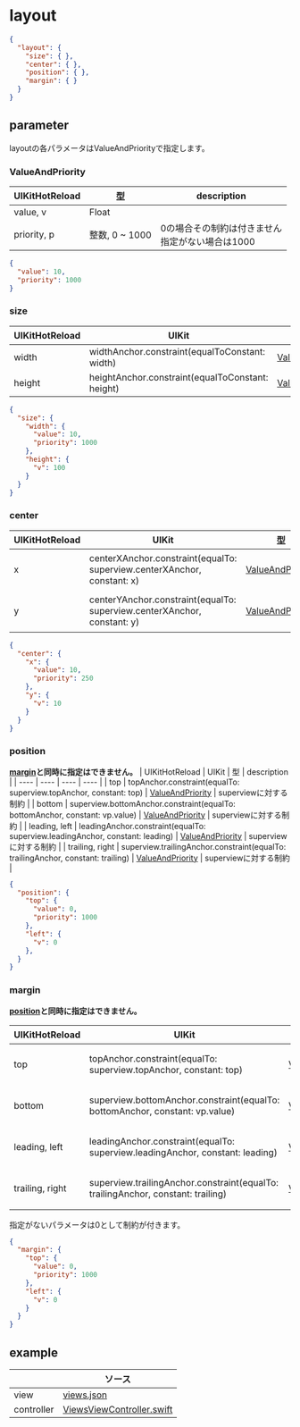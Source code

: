 # layout

```json
{
  "layout": {
    "size": { },
    "center": { },
    "position": { },
    "margin": { }
  }
}
```

## parameter

layoutの各パラメータはValueAndPriorityで指定します。

### ValueAndPriority

|  UIKitHotReload | 型 | description |
| ---- | ---- | ---- |
| value, v | Float |  |
| priority, p | 整数, 0 ~ 1000 | 0の場合その制約は付きません <br> 指定がない場合は1000 |

```json
{
  "value": 10,
  "priority": 1000
}
```

### size

|  UIKitHotReload | UIKit  | 型 | description |
| ---- | ---- | ---- | ---- |
| width | widthAnchor.constraint(equalToConstant: width) | [ValueAndPriority](#ValueAndPriority) | |
| height | heightAnchor.constraint(equalToConstant: height) | [ValueAndPriority](#ValueAndPriority) | |


```json
{
  "size": {
    "width": {
      "value": 10,
      "priority": 1000
    },
    "height": {
      "v": 100
    }
  }
}
```

### center

|  UIKitHotReload | UIKit  | 型 | description |
| ---- | ---- | ---- | ---- |
| x | centerXAnchor.constraint(equalTo: superview.centerXAnchor, constant: x) | [ValueAndPriority](#ValueAndPriority) | superviewに対する制約 |
| y | centerYAnchor.constraint(equalTo: superview.centerXAnchor, constant: y) | [ValueAndPriority](#ValueAndPriority) | superviewに対する制約 |

```json
{
  "center": {
    "x": {
      "value": 10,
      "priority": 250
    },
    "y": {
      "v": 10
    }
  }
}
```

### position
__[margin](#Margin)と同時に指定はできません。__
|  UIKitHotReload | UIKit  | 型 | description |
| ---- | ---- | ---- | ---- |
| top | topAnchor.constraint(equalTo: superview.topAnchor, constant: top) | [ValueAndPriority](#ValueAndPriority) | superviewに対する制約 |
| bottom | superview.bottomAnchor.constraint(equalTo: bottomAnchor, constant: vp.value) | [ValueAndPriority](#ValueAndPriority) | superviewに対する制約 |
| leading, left | leadingAnchor.constraint(equalTo: superview.leadingAnchor, constant: leading) | [ValueAndPriority](#ValueAndPriority) | superviewに対する制約 |
| trailing, right | superview.trailingAnchor.constraint(equalTo: trailingAnchor, constant: trailing) | [ValueAndPriority](#ValueAndPriority) | superviewに対する制約 |

```json
{
  "position": {
    "top": {
      "value": 0,
      "priority": 1000
    },
    "left": {
      "v": 0
    },
  }
}
```

### margin
__[position](#Position)と同時に指定はできません。__

|  UIKitHotReload | UIKit  | 型 | description |
| ---- | ---- | ---- | ---- |
| top | topAnchor.constraint(equalTo: superview.topAnchor, constant: top) | [ValueAndPriority](#ValueAndPriority) | superviewに対する制約 |
| bottom | superview.bottomAnchor.constraint(equalTo: bottomAnchor, constant: vp.value) | [ValueAndPriority](#ValueAndPriority) | superviewに対する制約 |
| leading, left | leadingAnchor.constraint(equalTo: superview.leadingAnchor, constant: leading) | [ValueAndPriority](#ValueAndPriority) | superviewに対する制約 |
| trailing, right | superview.trailingAnchor.constraint(equalTo: trailingAnchor, constant: trailing) | [ValueAndPriority](#ValueAndPriority) | superviewに対する制約 |

指定がないパラメータは0として制約が付きます。

```json
{
  "margin": {
    "top": {
      "value": 0,
      "priority": 1000
    },
    "left": {
      "v": 0
    }
  }
}
```

## example

| | ソース |
| ---- | ---- | 
| view | [views.json](https://github.com/sakiyamaK/UIKitHotReload/blob/main/Example/UIKitHotReload/views/views.json) |
| controller | [ViewsViewController.swift](https://github.com/sakiyamaK/UIKitHotReload/blob/main/Example/UIKitHotReload/ViewController/ViewsViewController.swift) |


